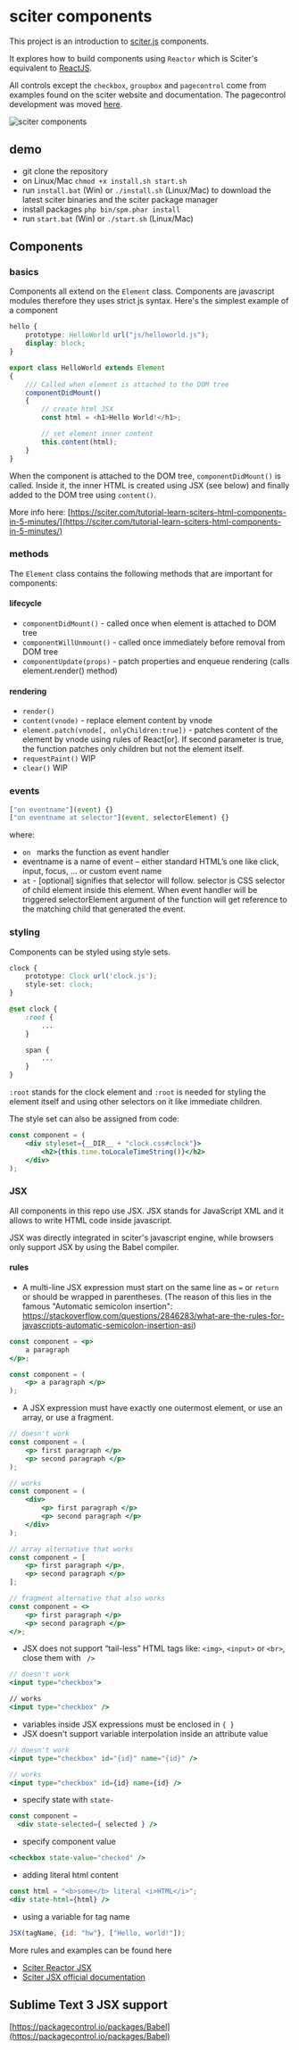 # sciter components

This project is an introduction to [sciter.js](https://sciter.com/) components.

It explores how to build components using `Reactor` which is Sciter's equivalent to [ReactJS](https://reactjs.org/).

All controls except the `checkbox`, `groupbox` and `pagecontrol` come from examples found on the sciter website and documentation. The pagecontrol development was moved [here](https://github.com/8ctopus/sciter-pagecontrol).

![sciter components](screenshot.png)

## demo

- git clone the repository
- on Linux/Mac `chmod +x install.sh start.sh`
- run `install.bat` (Win) or `./install.sh` (Linux/Mac) to download the latest sciter binaries and the sciter package manager
- install packages `php bin/spm.phar install`
- run `start.bat` (Win) or `./start.sh` (Linux/Mac)

## Components

### basics

Components all extend on the `Element` class. Components are javascript modules therefore they uses strict js syntax.
Here's the simplest example of a component

```css
hello {
    prototype: HelloWorld url("js/helloworld.js");
    display: block;
}
```

```js
export class HelloWorld extends Element
{
    /// Called when element is attached to the DOM tree
    componentDidMount()
    {
        // create html JSX
        const html = <h1>Hello World!</h1>;

        // set element inner content
        this.content(html);
    }
}
```

When the component is attached to the DOM tree, `componentDidMount()` is called. Inside it, the inner HTML is created using JSX (see below) and finally added to the DOM tree using `content()`.

More info here: [https://sciter.com/tutorial-learn-sciters-html-components-in-5-minutes/](https://sciter.com/tutorial-learn-sciters-html-components-in-5-minutes/)

### methods

The `Element` class contains the following methods that are important for components:

#### lifecycle

- `componentDidMount()` - called once when element is attached to DOM tree
- `componentWillUnmount()` - called once immediately before removal from DOM tree
- `componentUpdate(props)` - patch properties and enqueue rendering (calls element.render() method)

#### rendering

- `render()`
- `content(vnode)` - replace element content by vnode
- `element.patch(vnode[, onlyChildren:true])` - patches content of the element by vnode using rules of React[or]. If second parameter is true, the function patches only children but not the element itself.
- `requestPaint()` WIP
- `clear()` WIP

### events

```jsx
["on eventname"](event) {}
["on eventname at selector"](event, selectorElement) {}
```

where:

- `on ` marks the function as event handler
- eventname is a name of event – either standard HTML’s one like click, input, focus, … or custom event name
- ` at ` - [optional] signifies that selector will follow. selector is CSS selector of child element inside this element. When event handler will be triggered selectorElement argument of the function will get reference to the matching child that generated the event.

### styling

Components can be styled using style sets.

```css
clock {
    prototype: Clock url('clock.js');
    style-set: clock;
}

@set clock {
    :root {
        ...
    }

    span {
        ...
    }
}
```

`:root` stands for the clock element and `:root` is needed for styling the element itself and using other selectors on it like immediate children.

The style set can also be assigned from code:

```jsx
const component = (
    <div styleset={__DIR__ + "clock.css#clock"}>
        <h2>{this.time.toLocaleTimeString()}</h2>
    </div>
);
```

### JSX

All components in this repo use JSX. JSX stands for JavaScript XML and it allows to write HTML code inside javascript.

JSX was directly integrated in sciter's javascript engine, while browsers only support JSX by using the Babel compiler.

#### rules

- A multi-line JSX expression must start on the same line as `=` or `return ` or should be wrapped in parentheses. (The reason of this lies in the famous "Automatic semicolon insertion": https://stackoverflow.com/questions/2846283/what-are-the-rules-for-javascripts-automatic-semicolon-insertion-asi)

```jsx
const component = <p>
    a paragraph
</p>;
```

```jsx
const component = (
    <p> a paragraph </p>
);
```

- A JSX expression must have exactly one outermost element, or use an array, or use a fragment.

```jsx
// doesn't work
const component = (
    <p> first paragraph </p>
    <p> second paragraph </p>
);

// works
const component = (
    <div>
        <p> first paragraph </p>
        <p> second paragraph </p>
    </div>
);

// array alternative that works
const component = [
    <p> first paragraph </p>,
    <p> second paragraph </p>
];

// fragment alternative that also works
const component = <>
    <p> first paragraph </p>
    <p> second paragraph </p>
</>;
```

- JSX does not support “tail-less” HTML tags like: `<img>`, `<input>` or `<br>`, close them with ` />`

```jsx
// doesn't work
<input type="checkbox">

// works
<input type="checkbox" />
```

- variables inside JSX expressions must be enclosed in `{ }`
- JSX doesn't support variable interpolation inside an attribute value

```jsx
// doesn't work
<input type="checkbox" id="{id}" name="{id}" />

// works
<input type="checkbox" id={id} name={id} />
```

- specify state with `state-`

```jsx
const component = 
  <div state-selected={ selected } />
```

- specify component value

```jsx
<checkbox state-value="checked" />
```

- adding literal html content

```jsx
const html = "<b>some</b> literal <i>HTML</i>";
<div state-html={html} />
```

- using a variable for tag name

```jsx
JSX(tagName, {id: "hw"}, ["Hello, world!"]);
```

More rules and examples can be found here

- [Sciter Reactor JSX](https://sciter.com/tutorials/reactor-jsx/)
- [Sciter JSX official documentation](https://github.com/c-smile/quickjspp/blob/master/doc/jsx.md)

## Sublime Text 3 JSX support

[https://packagecontrol.io/packages/Babel](https://packagecontrol.io/packages/Babel)
